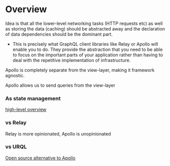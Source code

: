 
# Overview
Idea is that all the lower-level networking tasks (HTTP requests etc) as well as storing the data (caching) should be abstracted away and the declaration of data dependencies should be the dominant part.
- This is precisely what GraphQL client libraries like Relay or Apollo will enable you to do. They provide the abstraction that you need to be able to focus on the important parts of your application rather than having to deal with the repetitive implementation of infrastructure.

Apollo is completely separate from the view-layer, making it framework agnostic.

Apollo allows us to send queries from the view-layer

### As state management
[high-level overview](https://www.apollographql.com/blog/dispatch-this-using-apollo-client-3-as-a-state-management-solution/)

### vs Relay
Relay is more opinionated, Apollo is unopinionated

### vs URQL
[Open source alternative to Apollo](https://formidable.com/open-source/urql/)